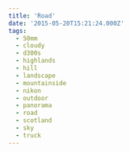 ```yaml
---
title: 'Road'
date: '2015-05-20T15:21:24.000Z'
tags:
  - 50mm
  - cloudy
  - d300s
  - highlands
  - hill
  - landscape
  - mountainside
  - nikon
  - outdoor
  - panorama
  - road
  - scotland
  - sky
  - truck
---
```

